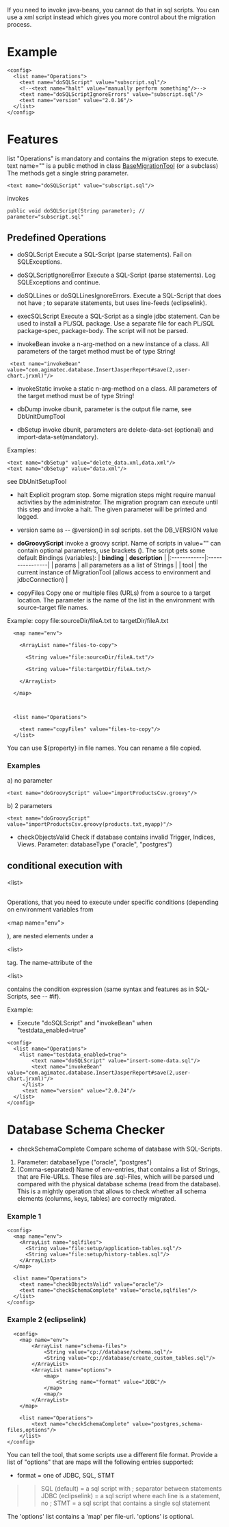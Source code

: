 If you need to invoke java-beans, you cannot do that in sql scripts. You can use a xml script instead which gives you more control about the migration process.

# Example #
```
<config>
  <list name="Operations">
    <text name="doSQLScript" value="subscript.sql"/>
    <!--<text name="halt" value="manually perform something"/>-->
    <text name="doSQLScriptIgnoreErrors" value="subscript.sql"/>
    <text name="version" value="2.0.16"/>
  </list>
</config>
```

# Features #

list "Operations" is mandatory and contains the migration steps to execute.
text name="" is a public method in class [BaseMigrationTool](http://www.agimatec.de/agimatec-tools/site/dbmigrate/apidocs/com/agimatec/dbmigrate/BaseMigrationTool.html) (or a subclass)
The methods get a single string parameter.

```
<text name="doSQLScript" value="subscript.sql"/> 
```
invokes
```
public void doSQLScript(String parameter); // parameter="subscript.sql"
```

## Predefined Operations ##

  * doSQLScript
Execute a SQL-Script (parse statements). Fail on SQLExceptions.
  * doSQLScriptIgnoreError
Execute a SQL-Script (parse statements). Log SQLExceptions and continue.

  * doSQLLines or doSQLLinesIgnoreErrors.
Execute a SQL-Script that does not have ; to separate statements, but uses line-feeds (eclipselink).

  * execSQLScript
Execute a SQL-Script as a single jdbc statement. Can be used to install a PL/SQL package.
Use a separate file for each PL/SQL package-spec, package-body. The script will not be parsed.
  * invokeBean
invoke a n-arg-method on a new instance of a class.
All parameters of the target method must be of type String!
```
 <text name="invokeBean" value="com.agimatec.database.InsertJasperReport#save(2,user-chart.jrxml)"/>
```
  * invokeStatic
invoke a static n-arg-method on a class.
All parameters of the target method must be of type String!
  * dbDump
invoke dbunit, parameter is the output file name, see DbUnitDumpTool

  * dbSetup
invoke dbunit, parameters are delete-data-set (optional) and import-data-set(mandatory).

Examples:
```
<text name="dbSetup" value="delete_data.xml,data.xml"/>
<text name="dbSetup" value="data.xml"/>
```
see DbUnitSetupTool

  * halt
Explicit program stop. Some migration steps might require manual activities by the administrator. The migration program can execute until this step and invoke a halt. The given parameter will be printed and logged.
  * version
same as -- @version() in sql scripts. set the DB\_VERSION value
  * **doGroovyScript**
invoke a groovy script.
Name of scripts in value="" can contain optional parameters, use brackets ().
The script gets some default Bindings (variables):
| **binding** | **description** |
|:------------|:----------------|
| params      | all parameters as a list of Strings |
| tool        | the current instance of MigrationTool (allows access to environment and jdbcConnection) |

  * copyFiles
Copy one or multiple files (URLs) from a source to a target location.
The parameter is the name of the list in the environment with source-target file names.

Example: copy file:sourceDir/fileA.txt to targetDir/fileA.txt
```
  <map name="env">

    <ArrayList name="files-to-copy">

      <String value="file:sourceDir/fileA.txt"/>

      <String value="file:targetDir/fileA.txt/>

    </ArrayList>

  </map>



  <list name="Operations">

    <text name="copyFiles" value="files-to-copy"/>
  </list>
```

You can use ${property} in file names. You can rename a file copied.

### Examples ###
a) no parameter
```
<text name="doGroovyScript" value="importProductsCsv.groovy"/>
```
b) 2 parameters
```
<text name="doGroovyScript" value="importProductsCsv.groovy(products.txt,myapp)"/>
```

  * checkObjectsValid
Check if database contains invalid Trigger, Indices, Views.
Parameter: databaseType ("oracle", "postgres")

## conditional execution with 

&lt;list&gt;

 ##

Operations, that you need to execute under specific conditions (depending on environment variables from 

&lt;map name="env"&gt;

), are nested elements under a 

&lt;list&gt;

 tag.
The name-attribute of the 

&lt;list&gt;

 contains the condition expression
(same syntax and features as in SQL-Scripts, see -- #if).

Example:
  * Execute "doSQLScript" and "invokeBean" when "testdata\_enabled=true"
```
<config>
  <list name="Operations">
    <list name="testdata_enabled=true">
        <text name="doSQLScript" value="insert-some-data.sql"/>
        <text name="invokeBean" value="com.agimatec.database.InsertJasperReport#save(2,user-chart.jrxml)"/>
     </list>
     <text name="version" value="2.0.24"/>
  </list>
</config>
```

# Database Schema Checker #

  * checkSchemaComplete
Compare schema of database with SQL-Scripts.
1. Parameter: databaseType ("oracle", "postgres")
2. (Comma-separated) Name of env-entries, that contains a list of Strings, that are File-URLs. These files are .sql-Files, which will be parsed und compared with the physical database schema (read from the database).
This is a mightly operation that allows to check whether all schema elements (columns, keys, tables) are correctly migrated.

### Example 1 ###
```
<config>
  <map name="env">
    <ArrayList name="sqlfiles">
      <String value="file:setup/application-tables.sql"/>
      <String value="file:setup/history-tables.sql"/>
    </ArrayList>
  </map>

  <list name="Operations">
    <text name="checkObjectsValid" value="oracle"/>
    <text name="checkSchemaComplete" value="oracle,sqlfiles"/>
  </list>
</config>
```

### Example 2 (eclipselink) ###
```
  <config>
    <map name="env">
        <ArrayList name="schema-files">
            <String value="cp://database/schema.sql"/>
            <String value="cp://database/create_custom_tables.sql"/>
        </ArrayList>
        <ArrayList name="options">
            <map>
                <String name="format" value="JDBC"/>
            </map>
            <map/>
        </ArrayList>
    </map>

    <list name="Operations">
        <text name="checkSchemaComplete" value="postgres,schema-files,options"/>
    </list>
</config>
```

You can tell the tool, that some scripts use a different file format. Provide a list of "options" that are maps will the following entries supported:
  * format = one of JDBC, SQL, STMT
> > SQL (default) = a sql script with ; separator between statements
> > JDBC (eclipselink) = a sql script where each line is a statement, no ;
> > STMT = a sql script that contains a single sql statement

The 'options' list contains a 'map' per file-url. 'options' is optional.